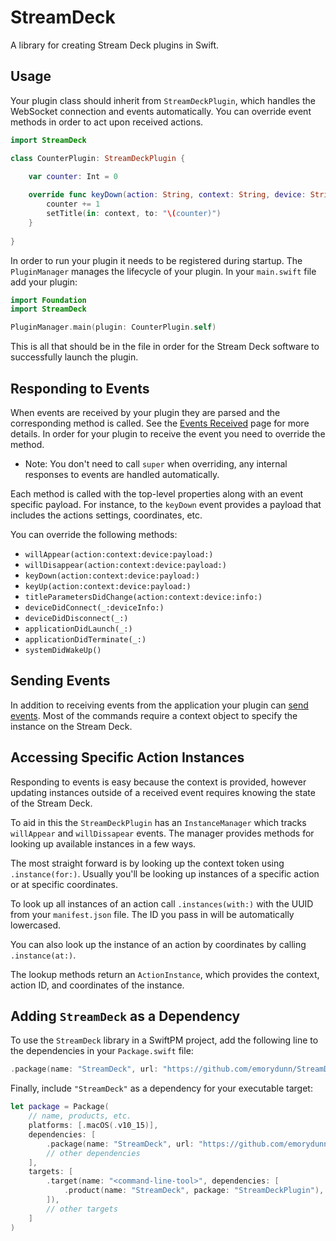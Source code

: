 # StreamDeck

A library for creating Stream Deck plugins in Swift. 

## Usage

Your plugin class should inherit from `StreamDeckPlugin`, which handles the WebSocket connection and events automatically. You can override event methods in order to act upon received actions.  

```swift
import StreamDeck

class CounterPlugin: StreamDeckPlugin {

    var counter: Int = 0
    
    override func keyDown(action: String, context: String, device: String, payload: ActionEvent) {
        counter += 1
        setTitle(in: context, to: "\(counter)")
    }
    
}
```

In order to run your plugin it needs to be registered during startup. The `PluginManager` manages the lifecycle of your plugin. In your `main.swift` file add your plugin:

```swift
import Foundation
import StreamDeck

PluginManager.main(plugin: CounterPlugin.self)
```

This is all that should be in the file in order for the Stream Deck software to successfully launch the plugin. 

## Responding to Events

When events are received by your plugin they are parsed and the corresponding method is called. See the [Events Received][er] page for more details. In order for your plugin to receive the event you need to override the method. 

- Note: You don't need to call `super` when overriding, any internal responses to events are handled automatically. 

Each method is called with the top-level properties along with an event specific payload. For instance, to the `keyDown` event provides a payload that includes the actions settings, coordinates, etc. 

You can override the following methods: 

- `willAppear(action:context:device:payload:)`
- `willDisappear(action:context:device:payload:)`
- `keyDown(action:context:device:payload:)`
- `keyUp(action:context:device:payload:)`
- `titleParametersDidChange(action:context:device:info:)`
- `deviceDidConnect(_:deviceInfo:)`
- `deviceDidDisconnect(_:)`
- `applicationDidLaunch(_:)`
- `applicationDidTerminate(_:)`
- `systemDidWakeUp()`

[er]: https://developer.elgato.com/documentation/stream-deck/sdk/events-received/

## Sending Events

In addition to receiving events from the application your plugin can [send events][se]. Most of the commands require a context object to specify the instance on the Stream Deck. 

[se]: https://developer.elgato.com/documentation/stream-deck/sdk/events-sent/

## Accessing Specific Action Instances

Responding to events is easy because the context is provided, however updating instances outside of a received event requires knowing the state of the Stream Deck. 

To aid in this the `StreamDeckPlugin` has an `InstanceManager` which tracks `willAppear` and `willDissapear` events. The manager provides methods for looking up available instances in a few ways. 

The most straight forward is by looking up the context token using `.instance(for:)`. Usually you'll be looking up instances of a specific action or at specific coordinates. 

To look up all instances of an action call `.instances(with:)`  with the UUID from your `manifest.json` file. The ID you pass in will be automatically lowercased. 

You can also look up the instance of an action by coordinates by calling `.instance(at:)`. 

The lookup methods return an `ActionInstance`, which provides the context, action ID, and coordinates of the instance. 

## Adding `StreamDeck` as a Dependency

To use the `StreamDeck` library in a SwiftPM project, 
add the following line to the dependencies in your `Package.swift` file:

```swift
.package(name: "StreamDeck", url: "https://github.com/emorydunn/StreamDeckPlugin.git", .branch("main"))
```

Finally, include `"StreamDeck"` as a dependency for your executable target:

```swift
let package = Package(
    // name, products, etc.
    platforms: [.macOS(.v10_15)],
    dependencies: [
        .package(name: "StreamDeck", url: "https://github.com/emorydunn/StreamDeckPlugin.git", .branch("main")),
        // other dependencies
    ],
    targets: [
        .target(name: "<command-line-tool>", dependencies: [
            .product(name: "StreamDeck", package: "StreamDeckPlugin"),
        ]),
        // other targets
    ]
)
```
